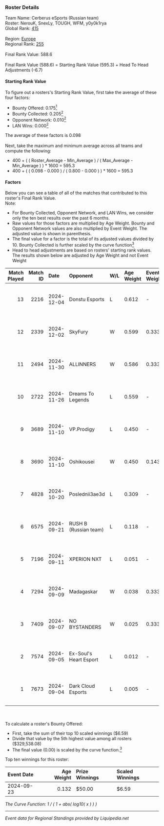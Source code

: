 ### Roster Details<br />
Team Name: Cerberus eSports (Russian team)<br />
Roster: NerouK, SnexLy, TOUGH, WFM, y0y0k1rya<br />
Global Rank: [415](../standings_global.md)<br />
<br />
Region: [Europe]( ../standings_europe.md)<br />
Regional Rank: [255]( ../standings_europe.md)<br />
<br />
Final Rank Value:  588.6<br />
<br />
Final Rank Value (588.6) = Starting Rank Value (595.3) + Head To Head Adjustments (-6.7)<br />

#### Starting Rank Value<br />
To figure out a rosters's Starting Rank Value, first take the average of these four factors:<br />
- Bounty Offered: 0.175[<sup>1</sup>](#table2)
- Bounty Collected: 0.205[<sup>2</sup>](#table1)
- Opponent Network: 0.010[<sup>2</sup>](#table1)
- LAN Wins: 0.000[<sup>2</sup>](#table1)

The average of these factors is 0.098<br />
<br />
Next, take the maximum and minimum average across all teams and compute the following:<br />
- 400 + ( ( Roster_Average - Min_Average ) / ( Max_Average - Min_Average ) ) * 1600 = 595.3
- 400 + ( ( 0.098 - 0.000 ) / ( 0.800 - 0.000 ) ) * 1600 = 595.3


#### Factors<br />
Below you can see a table of all of the matches that contributed to this roster's Final Rank Value.<br />
Note:<br />

- For Bounty Collected, Opponent Network, and LAN Wins, we consider only the ten best results over the past 6 months.
- Raw values for those factors are multiplied by Age Weight. Bounty and Opponent Network values are also multiplied by Event Weight. The adjusted value is shown in parenthesis.
- The final value for a factor is the total of its adjusted values divided by 10. Bounty Collected is further scaled by the curve function[<sup>3</sup>](#curveFunction)
- Head to head adjustments are based on rosters' starting rank values. The results shown below are adjusted by Age Weight and not Event Weight
<span id="table1"></span><br />


| Match Played | Match ID | Date       | Opponent               | W/L | Age Weight | Event Weight | Bounty Collected | Opponent Network | LAN Wins  | H2H Adj. | Roster                                |
| -: | -: | :- | :- | :- | :- | :- | :- | :- | :- | -: | :- |
|           13 |     2216 | 2024-12-04 | Donstu Esports         | L   | 0.612      | -            | -                | -                | -         |   -11.95 | NerouK, SnexLy, TOUGH, WFM, y0y0k1rya |
|           12 |     2339 | 2024-12-02 | SkyFury                | W   | 0.599      | 0.333        | 0.004 (0.001)    | 0.338 (0.067)    | 0 (0.000) |    11.62 | NerouK, SnexLy, TOUGH, WFM, y0y0k1rya |
|           11 |     2494 | 2024-11-30 | ALLINNERS              | W   | 0.586      | 0.333        | 0.002 (0.000)    | 0.149 (0.029)    | 0 (0.000) |    12.45 | NerouK, SnexLy, TOUGH, WFM, y0y0k1rya |
|           10 |     2722 | 2024-11-26 | Dreams To Legends      | L   | 0.559      | -            | -                | -                | -         |    -8.04 | NerouK, SnexLy, TOUGH, WFM, y0y0k1rya |
|            9 |     3689 | 2024-11-10 | VP.Prodigy             | L   | 0.450      | -            | -                | -                | -         |    -9.33 | NerouK, SnexLy, TOUGH, WFM, y0y0k1rya |
|            8 |     3690 | 2024-11-10 | Oshikousei             | W   | 0.450      | 0.143        | 0.000 (0.000)    | 0.000 (0.000)    | 0 (0.000) |     3.56 | NerouK, SnexLy, TOUGH, WFM, y0y0k1rya |
|            7 |     4828 | 2024-10-20 | Poslednii3ae3d         | L   | 0.309      | -            | -                | -                | -         |    -4.25 | NerouK, SnexLy, TOUGH, WFM, y0y0k1rya |
|            6 |     6575 | 2024-09-21 | RUSH B (Russian team)  | L   | 0.118      | -            | -                | -                | -         |    -0.60 | ParliE, SnexLy, WFM, xnkka, y0y0k1rya |
|            5 |     7196 | 2024-09-11 | XPERION NXT            | L   | 0.051      | -            | -                | -                | -         |    -0.70 | NerouK, SnexLy, TOUGH, WFM, y0y0k1rya |
|            4 |     7294 | 2024-09-09 | Madagaskar             | W   | 0.038      | 0.333        | 0.000 (0.000)    | 0.001 (0.000)    | 0 (0.000) |     0.40 | NerouK, SnexLy, TOUGH, WFM, y0y0k1rya |
|            3 |     7409 | 2024-09-07 | NO BYSTANDERS          | W   | 0.025      | 0.333        | 0.000 (0.000)    | 0.018 (0.000)    | 0 (0.000) |     0.28 | NerouK, SnexLy, TOUGH, WFM, y0y0k1rya |
|            2 |     7574 | 2024-09-05 | Ex-Soul's Heart Esport | L   | 0.012      | -            | -                | -                | -         |    -0.17 | NerouK, SnexLy, TOUGH, WFM, y0y0k1rya |
|            1 |     7673 | 2024-09-04 | Dark Cloud Esports     | L   | 0.005      | -            | -                | -                | -         |    -0.03 | NerouK, SnexLy, TOUGH, WFM, y0y0k1rya |

<br />
<span id="table2"></span><br />
To calculate a roster's Bounty Offered:<br />

- First, take the sum of their top 10 scaled winnings ($6.59)
- Divide that value by the 5th highest value among all rosters ($329,538.08)
- The final value (0.00) is scaled by the curve function.[<sup>3</sup>](#curveFunction)

Top ten winnings for this roster:<br />

| Event Date | Age Weight | Prize Winnings | Scaled Winnings |
| :- | -: | :- | :- |
| 2024-09-23 |      0.132 | $50.00         | $6.59           |


<span id="curveFunction"></span>_The Curve Function: 1 / ( 1 + abs( log10( x ) ) )_<br />

---
_Event data for Regional Standings provided by Liquipedia.net_<br />
